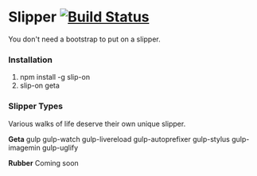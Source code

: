 # Slipper [![Build Status](https://travis-ci.org/jkhedani/slipper.svg)](https://travis-ci.org/jkhedani/slipper)
You don't need a bootstrap to put on a slipper.

### Installation

1. npm install -g slip-on
2. slip-on geta

### Slipper Types
Various walks of life deserve their own unique slipper.

**Geta**
gulp
gulp-watch
gulp-livereload
gulp-autoprefixer
gulp-stylus
gulp-imagemin
gulp-uglify

**Rubber** Coming soon
